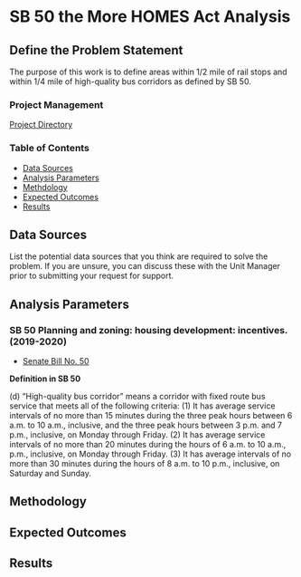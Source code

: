 # SB 50 the More HOMES Act Analysis

## Define the Problem Statement

The purpose of this work is to define areas within 1/2 mile of rail stops and within 1/4 mile of high-quality bus corridors as defined by SB 50. 

### Project Management 

[Project Directory](https://mtcdrive.box.com/s/2jw926ve1acot4t2ol18vq6gt9tl3v1z)

### Table of Contents
- [Data Sources](#data-sources)
- [Analysis Parameters](#analysis-parameters)
- [Methdology](#methodology)
- [Expected Outcomes](#expected-outcomes)
- [Results](#results) 

## Data Sources

List the potential data sources that you think are required to solve the problem. If you are unsure, you can discuss these with the Unit Manager prior to submitting your request for support.

## Analysis Parameters

### SB 50 Planning and zoning: housing development: incentives. (2019-2020)
- [Senate Bill No. 50](https://leginfo.legislature.ca.gov/faces/billTextClient.xhtml?bill_id=201920200SB50)

**Definition in SB 50**

(d) “High-quality bus corridor” means a corridor with fixed route bus service that meets all of the following criteria:
(1) It has average service intervals of no more than 15 minutes during the three peak hours between 6 a.m. to 10 a.m., inclusive, and the three peak hours between 3 p.m. and 7 p.m., inclusive, on Monday through Friday.
(2) It has average service intervals of no more than 20 minutes during the hours of 6 a.m. to 10 a.m., p.m., inclusive, on Monday through Friday.
(3) It has average intervals of no more than 30 minutes during the hours of 8 a.m. to 10 p.m., inclusive, on Saturday and Sunday.


## Methodology


## Expected Outcomes


## Results

